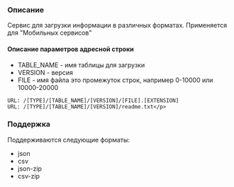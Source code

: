 ### Описание

Сервис для загрузки информации в различных форматах. Применяется для "Мобильных сервисов"

#### Описание параметров адресной строки
* TABLE_NAME - имя таблицы для загрузки
* VERSION - версия
* FILE - имя файла это промежуток строк, например 0-10000 или 10000-20000

```
URL: /[TYPE]/[TABLE_NAME]/[VERSION]/[FILE].[EXTENSION]
URL: /[TYPE]/[TABLE_NAME]/[VERSION]/readme.txt</p>
```

### Поддержка
Поддерживаются следующие форматы:
* json
* csv
* json-zip
* csv-zip
